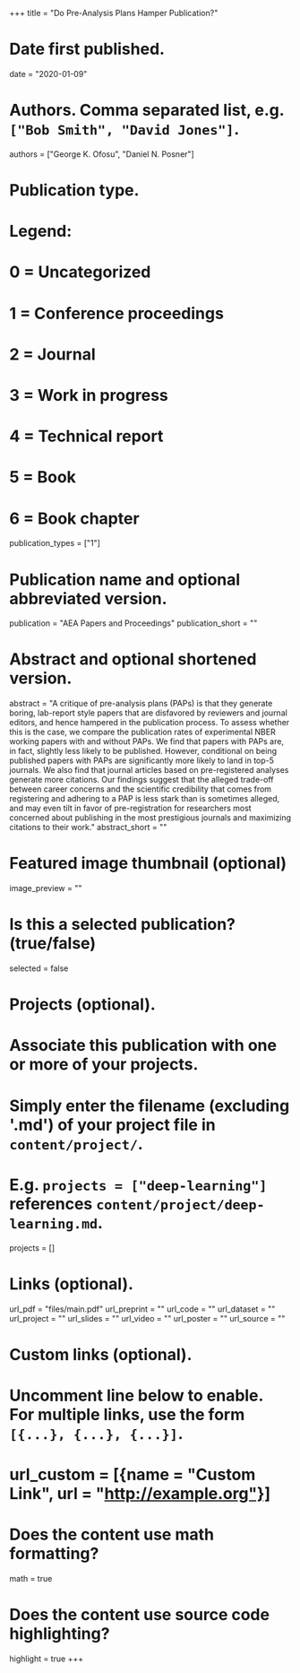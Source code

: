 +++
title = "Do Pre-Analysis Plans Hamper Publication?"

# Date first published.
date = "2020-01-09"

# Authors. Comma separated list, e.g. `["Bob Smith", "David Jones"]`.
authors = ["George K. Ofosu", "Daniel N. Posner"]

# Publication type.
# Legend:
# 0 = Uncategorized
# 1 = Conference proceedings
# 2 = Journal
# 3 = Work in progress
# 4 = Technical report
# 5 = Book
# 6 = Book chapter
publication_types = ["1"]

# Publication name and optional abbreviated version.
publication = "AEA Papers and Proceedings"
publication_short = ""

# Abstract and optional shortened version.

abstract = "A critique of pre-analysis plans (PAPs) is that they generate boring, lab-report style papers that are disfavored by reviewers and journal editors, and hence hampered in the publication process. To assess whether this is the case, we compare the publication rates of experimental NBER working papers with and without PAPs. We find that papers with PAPs are, in fact, slightly less likely to be published. However, conditional on being published papers with PAPs are significantly more likely to land in top-5 journals. We also find that journal articles based on pre-registered analyses generate more citations. Our findings suggest that the alleged trade-off between career concerns and the scientific credibility that comes from registering and adhering to a PAP is less stark than is sometimes alleged, and may even tilt in favor of pre-registration for researchers most concerned about publishing in the most prestigious journals and maximizing citations to their work."
abstract_short = ""

# Featured image thumbnail (optional)
image_preview = ""

# Is this a selected publication? (true/false)
selected = false

# Projects (optional).
#   Associate this publication with one or more of your projects.
#   Simply enter the filename (excluding '.md') of your project file in `content/project/`.
#   E.g. `projects = ["deep-learning"]` references `content/project/deep-learning.md`.
projects = []

# Links (optional).
url_pdf = "files/main.pdf"
url_preprint = ""
url_code = ""
url_dataset = ""
url_project = ""
url_slides = ""
url_video = ""
url_poster = ""
url_source = ""

# Custom links (optional).
#   Uncomment line below to enable. For multiple links, use the form `[{...}, {...}, {...}]`.
# url_custom = [{name = "Custom Link", url = "http://example.org"}]

# Does the content use math formatting?
math = true

# Does the content use source code highlighting?
highlight = true
+++
